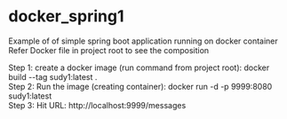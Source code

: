# docker_spring1
Example of of simple spring boot application running on docker container
Refer Docker file in project root to see the composition<br/>

Step 1: create a docker image (run command from project root): docker build --tag sudy1:latest . <br />
Step 2: Run the image (creating container): docker run -d -p 9999:8080 sudy1:latest <br />
Step 3: Hit URL: http://localhost:9999/messages
